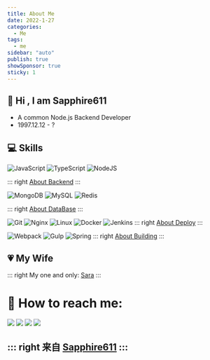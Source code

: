 ```yaml
---
title: About Me
date: 2022-1-27
categories:
  - Me
tags:
  - me
sidebar: "auto"
publish: true
showSponsor: true
sticky: 1
---
```


## 👋  Hi , I am Sapphire611  

- A common Node.js Backend Developer
- 1997.12.12 - ?
## 💻 Skills

![JavaScript](https://img.shields.io/badge/javascript-%23323330.svg?style=for-the-badge&logo=javascript&logoColor=%23F7DF1E)
![TypeScript](https://img.shields.io/badge/typescript-%23007ACC.svg?style=for-the-badge&logo=typescript&logoColor=white)
![NodeJS](https://img.shields.io/badge/node.js-6DA55F?style=for-the-badge&logo=node.js&logoColor=white)

::: right
[About Backend](#) 
:::


![MongoDB](https://img.shields.io/badge/MongoDB-%234ea94b.svg?style=for-the-badge&logo=mongodb&logoColor=white)
![MySQL](https://img.shields.io/badge/mysql-%2300f.svg?style=for-the-badge&logo=mysql&logoColor=white)
![Redis](https://img.shields.io/badge/redis-%23DD0031.svg?style=for-the-badge&logo=redis&logoColor=white)

::: right
[About DataBase](#) 
:::

![Git](https://img.shields.io/badge/git-%23F05033.svg?style=for-the-badge&logo=git&logoColor=white)
![Nginx](https://img.shields.io/badge/nginx-%23009639.svg?style=for-the-badge&logo=nginx&logoColor=white)
![Linux](https://img.shields.io/badge/Linux-FCC624?style=for-the-badge&logo=linux&logoColor=black)
![Docker](https://img.shields.io/badge/docker-%230db7ed.svg?style=for-the-badge&logo=docker&logoColor=white)
![Jenkins](https://img.shields.io/badge/jenkins-%232C5263.svg?style=for-the-badge&logo=jenkins&logoColor=white)
::: right
[About Deploy](#) 
:::

![Webpack](https://img.shields.io/badge/webpack-%238DD6F9.svg?style=for-the-badge&logo=webpack&logoColor=black)
![Gulp](https://img.shields.io/badge/GULP-%23CF4647.svg?style=for-the-badge&logo=gulp&logoColor=white)
![Spring](https://img.shields.io/badge/spring-%236DB33F.svg?style=for-the-badge&logo=spring&logoColor=white)
::: right
[About Building](#) 
:::

## 💗 My Wife

<!-- <img style="border:2;" src="/img/psc.jpeg"> -->

::: right
My one and only: [Sara](#) 
:::


<h1> 💬 How to reach me:</h1>
<a href="mailto:liuliyi611@gmail.com?Subject=Title" target="_top"><img src="https://img.shields.io/badge/Email-liuliyi611@gmail.com-9400D3?style=flat-square&logo=gmail" lazyload></a>
<img src="https://img.shields.io/badge/Wechat : liuliyi611-00bc12?logo=wechat" lazyload>
<a href="https://sapphire611.github.io/"><img src="https://img.shields.io/badge/Sapphire611.github.io-276DC3?logo=google-chrome" lazyload></a>
<a href="https://github.com/Sapphire611"><img src="https://img.shields.io/badge/Sapphire611-blue?style=flat-square&logo=github" lazyload></a>
<br/>

::: right
来自 [Sapphire611](http://sapphire611.github.io)
:::
---

<!-- <a target="_blank" rel="noopener external nofollow noreferrer" href="https://github.com/sapphire611">
<img height="180em" src="https://github-readme-stats.vercel.app/api?username=sapphire611&theme=buefy&show_icons=true" lazyload/>
<img height="180em" src="https://github-readme-stats.vercel.app/api/top-langs/?username=sapphire611&theme=buefy&layout=compact" lazyload/>
</a> -->


